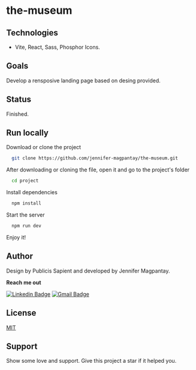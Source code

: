# the-museum

## Technologies

- Vite, React, Sass, Phosphor Icons.

## Goals

Develop a rensposive landing page based on desing provided.

## Status

Finished.

## Run locally

Download or clone the project

```bash
  git clone https://github.com/jennifer-magpantay/the-museum.git
```

After downloading or cloning the file, open it and go to the project's folder

```bash
  cd project
```

Install dependencies

```bash
  npm install
```

Start the server

```bash
  npm run dev
```

Enjoy it!

## Author

Design by Publicis Sapient and developed by Jennifer Magpantay.

**Reach me out**

[![Linkedin Badge](https://img.shields.io/badge/-Jennifer-blue?style=flat-square&logo=Linkedin&logoColor=white&link=https://www.linkedin.com/in/jennifermagpantay/)](https://www.linkedin.com/in/jennifermagpantay/) [![Gmail Badge](https://img.shields.io/badge/-jennifer.magpantay@gmail.com-c14438?style=flat-square&logo=Gmail&logoColor=white&link=mailto:jennifer.magpantay@gmail.com)](mailto:jennifer.magpantay@gmail.com)

## License

[MIT](https://choosealicense.com/licenses/mit/)

## Support

Show some love and support. Give this project a star if it helped you.

 
